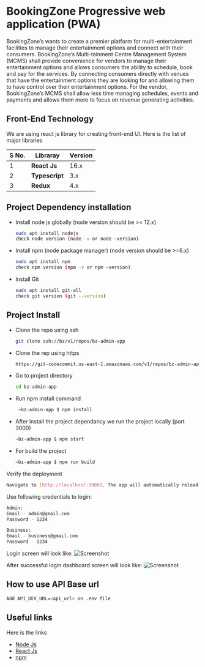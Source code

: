 # BookingZone Progressive web application (PWA)
BookingZone’s wants to create a premier platform for multi-entertainment facilities to manage their entertainment options and connect with their consumers.  BookingZone’s Multi-tainment Centre Management System (MCMS) shall provide convenience for vendors to manage their entertainment options and allows consumers the ability to schedule, book and pay for the services.  By connecting consumers directly with venues that have the entertainment options they are looking for and allowing them to have control over their entertainment options.  For the vendor, BookingZone’s MCMS shall allow less time managing schedules, events and payments and allows them more to focus on revenue generating activities.

## Front-End Technology
We are using react js library for creating front-end UI. Here is the list of major libraries

| S No. | Libraray | Version |
| ------ | ------ | ------ | 
| 1 | **React Js** | 16.x | 
| 2 | **Typescript** | 3.x |  
| 3 | **Redux** | 4.x |

## Project Dependency installation
- Install node js globally (node version should be >= 12.x)
  ```sh
  sudo apt install nodejs
  check node version (node -v or node –version)
  ```
- Install npm (node package manager) (node version should be >=6.x)
  ```sh
  sudo apt install npm
  check npm version (npm -v or npm –version)
  ```
- Install Git
  ```sh
  sudo apt install git-all
  check git version (git --version)
  ```
## Project Install
- Clone the repo using ssh
  ```sh
  git clone ssh://bz/v1/repos/bz-admin-app
  ```
- Clone the rep using https
  ```sh
  https://git-codecommit.us-east-1.amazonaws.com/v1/repos/bz-admin-app
   ```
- Go to project directory 
  ```sh
  cd bz-admin-app
  ```
- Run npm install command
  ```sh
   ~bz-admin-app $ npm install
   ```
- After install the project dependancy we run the project locally (port 3000)
  ```sh
  ~bz-admin-app $ npm start
   ```
- For build the project
  ```sh
  ~bz-admin-app $ npm run build
  ```
Verify the deployment 
```sh
Navigate to [http://localhost:3000]. The app will automatically reload if you change any of the source files.
```

Use following credentials to login:
```sh
Admin:
Email - admin@gmail.com
Password - 1234

Business:
Email - business@gmail.com
Password - 1234
```

Login screen will look like:
![Screenshot](https://bookingzone-bucket.s3.ap-south-1.amazonaws.com/git_images/login.png)

After successful login dashboard screen will look like:
![Screenshot](https://bookingzone-bucket.s3.ap-south-1.amazonaws.com/git_images/successfullogin.png)

## How to use API Base url
```sh
Add API_DEV_URL=<api_url> on .env file
```

## Useful links
Here is the links
- [Node Js](https://nodejs.org/en/)
- [React Js](https://reactjs.org/)
- [npm](https://www.npmjs.com/)

